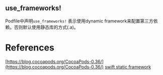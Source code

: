 

## use_frameworks!

Podfile中声明`use_frameworks!` 表示使用dynamic framework来配置第三方依赖。否则默认使用静态库的方式(.a)。


# References

[https://blog.cocoapods.org/CocoaPods-0.36/](https://blog.cocoapods.org/CocoaPods-0.36/)
[swift static framework](https://juejin.im/post/5be41956e51d4507e97302d2)
